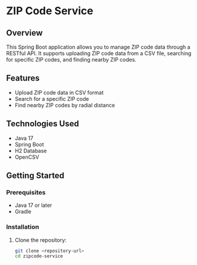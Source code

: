 # ZIP Code Service

## Overview
This Spring Boot application allows you to manage ZIP code data through a RESTful API. It supports uploading ZIP code data from a CSV file, searching for specific ZIP codes, and finding nearby ZIP codes.

## Features
- Upload ZIP code data in CSV format
- Search for a specific ZIP code
- Find nearby ZIP codes by radial distance

## Technologies Used
- Java 17
- Spring Boot
- H2 Database
- OpenCSV

## Getting Started

### Prerequisites
- Java 17 or later
- Gradle

### Installation
1. Clone the repository:
   ```bash
   git clone <repository-url>
   cd zipcode-service
